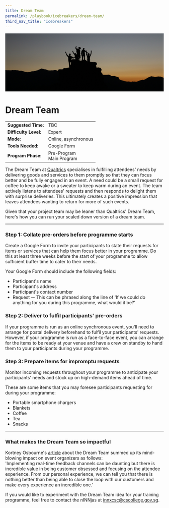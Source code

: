 ```yaml
---
title: Dream Team
permalink: /playbook/icebreakers/dream-team/
third_nav_title: "Icebreakers"
---
```

![Dream Team](/images/team.jpg)
# Dream Team 

|                       |                          |
|-----------------------|--------------------------|
| **Suggested Time:**   | TBC                      |
| **Difficulty Level:** | Expert                   |
| **Mode:**             | Online, asynchronous     |
| **Tools Needed:**     | Google Form              |
| **Program Phase:**    | Pre-Program <br/> Main Program |

The Dream Team at [Qualtrics](https://www.linkedin.com/pulse/qualtrics-dream-team-bringing-events-back-individual-kortney-osborne/) specialises in fulfilling attendees' needs by delivering goods and services to them promptly so that they can focus better and be fully engaged in an event. A need could be a small request for coffee to keep awake or a sweater to keep warm during an event. The team actively listens to attendees' requests and then responds to delight them with surprise deliveries. This ultimately creates a positive impression that leaves attendees wanting to return for more of such events.  
  
Given that your project team may be leaner than Qualtrics' Dream Team, here's how you can run your scaled down version of a dream team. 
  
---  
  
### Step 1: Collate pre-orders before programme starts  
Create a Google Form to invite your participants to state their requests for items or services that can help them focus better in your programme. Do this at least three weeks before the start of your programme to allow sufficient buffer time to cater to their needs. 

Your Google Form should include the following fields:  
* Participant's name  
* Participant's address  
* Participant's contact number  
* Request -- This can be phrased along the line of 'If we could do anything for you during this programme, what would it be?'  

### Step 2: Deliver to fulfil participants' pre-orders  
If your programme is run as an online synchronous event, you'll need to arrange for postal delivery beforehand to fulfil your participants' requests. However, if your programme is run as a face-to-face event, you can arrange for the items to be ready at your venue and have a crew on standby to hand them to your participants during your programme.  
  
### Step 3: Prepare items for impromptu requests  
Monitor incoming requests throughout your programme to anticipate your participants' needs and stock up on high-demand items ahead of time.  
  
These are some items that you may foresee participants requesting for during your programme:  
* Portable smartphone chargers  
* Blankets    
* Coffee  
* Tea  
* Snacks  
  
---  
  
### What makes the Dream Team so impactful  
Kortney Osbourne's [article](https://www.linkedin.com/pulse/qualtrics-dream-team-bringing-events-back-individual-kortney-osborne/) about the Dream Team summed up its mind-blowing impact on event organizers as follows:  
'Implementing real-time feedback channels can be daunting but there is incredible value in being customer obsessed and focusing on the attendee experience. From our personal experience, we can tell you that there is nothing better than being able to close the loop with our customers and make every experience an incredible one.'  
  
If you would like to experiment with the Dream Team idea for your training programme, feel free to contact the nINNjas at innxcsc@cscollege.gov.sg.  
